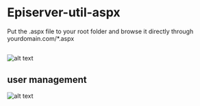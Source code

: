 # Episerver-util-aspx

Put the .aspx file to your root folder and browse it directly through yourdomain.com/*.aspx
## 
![alt text](https://i.imgur.com/shFPprR.png)
## user management
![alt text](https://user-images.githubusercontent.com/12913151/119473755-a9a63f00-bd75-11eb-8145-a0e6c610691f.png)
